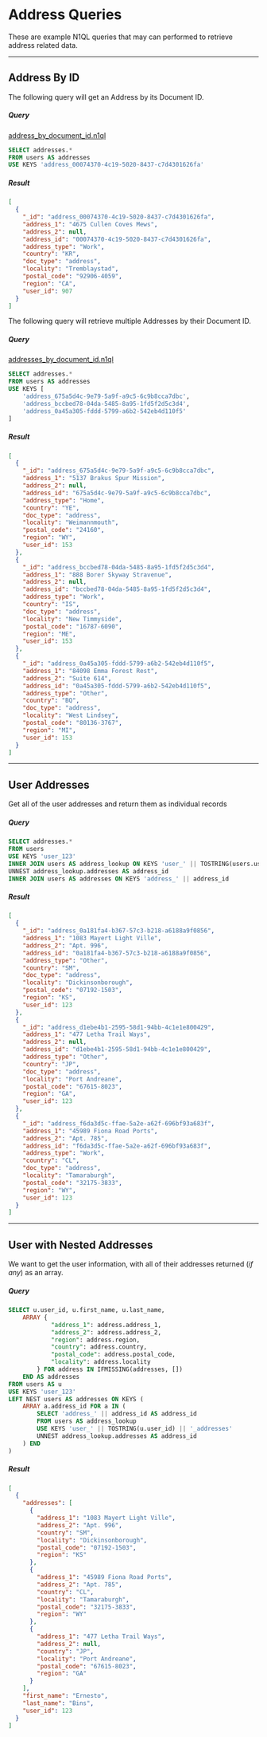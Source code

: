 # Address Queries

These are example N1QL queries that may can performed to retrieve address related data.

---

## Address By ID

The following query will get an Address by its Document ID.

##### Query

[address_by_document_id.n1ql](queries/airlines/address_by_document_id.n1ql)

```sql
SELECT addresses.*
FROM users AS addresses
USE KEYS 'address_00074370-4c19-5020-8437-c7d4301626fa'
```

##### Result

```json
[
  {
    "_id": "address_00074370-4c19-5020-8437-c7d4301626fa",
    "address_1": "4675 Cullen Coves Mews",
    "address_2": null,
    "address_id": "00074370-4c19-5020-8437-c7d4301626fa",
    "address_type": "Work",
    "country": "KR",
    "doc_type": "address",
    "locality": "Tremblaystad",
    "postal_code": "92906-4059",
    "region": "CA",
    "user_id": 907
  }
]
```

The following query will retrieve multiple Addresses by their Document ID.

##### Query

[addresses_by_document_id.n1ql](queries/airlines/addresses_by_document_id.n1ql)

```sql
SELECT addresses.*
FROM users AS addresses
USE KEYS [
    'address_675a5d4c-9e79-5a9f-a9c5-6c9b8cca7dbc',
    'address_bccbed78-04da-5485-8a95-1fd5f2d5c3d4',
    'address_0a45a305-fddd-5799-a6b2-542eb4d110f5'
]
```

##### Result

```json
[
  {
    "_id": "address_675a5d4c-9e79-5a9f-a9c5-6c9b8cca7dbc",
    "address_1": "5137 Brakus Spur Mission",
    "address_2": null,
    "address_id": "675a5d4c-9e79-5a9f-a9c5-6c9b8cca7dbc",
    "address_type": "Home",
    "country": "YE",
    "doc_type": "address",
    "locality": "Weimannmouth",
    "postal_code": "24160",
    "region": "WY",
    "user_id": 153
  },
  {
    "_id": "address_bccbed78-04da-5485-8a95-1fd5f2d5c3d4",
    "address_1": "888 Borer Skyway Stravenue",
    "address_2": null,
    "address_id": "bccbed78-04da-5485-8a95-1fd5f2d5c3d4",
    "address_type": "Work",
    "country": "IS",
    "doc_type": "address",
    "locality": "New Timmyside",
    "postal_code": "16787-6090",
    "region": "ME",
    "user_id": 153
  },
  {
    "_id": "address_0a45a305-fddd-5799-a6b2-542eb4d110f5",
    "address_1": "84098 Emma Forest Rest",
    "address_2": "Suite 614",
    "address_id": "0a45a305-fddd-5799-a6b2-542eb4d110f5",
    "address_type": "Other",
    "country": "BQ",
    "doc_type": "address",
    "locality": "West Lindsey",
    "postal_code": "80136-3767",
    "region": "MI",
    "user_id": 153
  }
]
```

---

## User Addresses

Get all of the user addresses and return them as individual records

##### Query

```sql
SELECT addresses.*
FROM users
USE KEYS 'user_123'
INNER JOIN users AS address_lookup ON KEYS 'user_' || TOSTRING(users.user_id) || '_addresses'
UNNEST address_lookup.addresses AS address_id
INNER JOIN users AS addresses ON KEYS 'address_' || address_id
```

##### Result

```json
[
  {
    "_id": "address_0a181fa4-b367-57c3-b218-a6188a9f0856",
    "address_1": "1083 Mayert Light Ville",
    "address_2": "Apt. 996",
    "address_id": "0a181fa4-b367-57c3-b218-a6188a9f0856",
    "address_type": "Other",
    "country": "SM",
    "doc_type": "address",
    "locality": "Dickinsonborough",
    "postal_code": "07192-1503",
    "region": "KS",
    "user_id": 123
  },
  {
    "_id": "address_d1ebe4b1-2595-58d1-94bb-4c1e1e800429",
    "address_1": "477 Letha Trail Ways",
    "address_2": null,
    "address_id": "d1ebe4b1-2595-58d1-94bb-4c1e1e800429",
    "address_type": "Other",
    "country": "JP",
    "doc_type": "address",
    "locality": "Port Andreane",
    "postal_code": "67615-8023",
    "region": "GA",
    "user_id": 123
  },
  {
    "_id": "address_f6da3d5c-ffae-5a2e-a62f-696bf93a683f",
    "address_1": "45989 Fiona Road Ports",
    "address_2": "Apt. 785",
    "address_id": "f6da3d5c-ffae-5a2e-a62f-696bf93a683f",
    "address_type": "Work",
    "country": "CL",
    "doc_type": "address",
    "locality": "Tamaraburgh",
    "postal_code": "32175-3833",
    "region": "WY",
    "user_id": 123
  }
]
```

---

## User with Nested Addresses

We want to get the user information, with all of their addresses returned (*if any*) as an array.

##### Query

```sql
SELECT u.user_id, u.first_name, u.last_name,
    ARRAY {
            "address_1": address.address_1,
            "address_2": address.address_2,
            "region": address.region,
            "country": address.country,
            "postal_code": address.postal_code,
            "locality": address.locality
        } FOR address IN IFMISSING(addresses, [])
    END AS addresses
FROM users AS u
USE KEYS 'user_123'
LEFT NEST users AS addresses ON KEYS (
    ARRAY a.address_id FOR a IN (
        SELECT 'address_' || address_id AS address_id
        FROM users AS address_lookup
        USE KEYS 'user_' || TOSTRING(u.user_id) || '_addresses'
        UNNEST address_lookup.addresses AS address_id
    ) END
)
```

##### Result

```json
[
  {
    "addresses": [
      {
        "address_1": "1083 Mayert Light Ville",
        "address_2": "Apt. 996",
        "country": "SM",
        "locality": "Dickinsonborough",
        "postal_code": "07192-1503",
        "region": "KS"
      },
      {
        "address_1": "45989 Fiona Road Ports",
        "address_2": "Apt. 785",
        "country": "CL",
        "locality": "Tamaraburgh",
        "postal_code": "32175-3833",
        "region": "WY"
      },
      {
        "address_1": "477 Letha Trail Ways",
        "address_2": null,
        "country": "JP",
        "locality": "Port Andreane",
        "postal_code": "67615-8023",
        "region": "GA"
      }
    ],
    "first_name": "Ernesto",
    "last_name": "Bins",
    "user_id": 123
  }
]
```